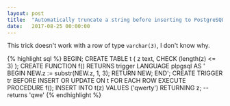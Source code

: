 ```yaml
---
layout: post
title:  "Automatically truncate a string before inserting to PostgreSQL"
date:   2017-08-25 00:00:00
---
```


This trick doesn't work with a row of type `varchar(3)`, I don't know why.

{% highlight sql %}
BEGIN;
CREATE TABLE t (
  z text,
  CHECK (length(z) <= 3)
);
CREATE FUNCTION
  f()
  RETURNS trigger
  LANGUAGE plpgsql
  AS '
  BEGIN
    NEW.z := substr(NEW.z, 1, 3);
    RETURN NEW;
  END';
CREATE TRIGGER tr BEFORE INSERT OR UPDATE
  ON t
  FOR EACH ROW
  EXECUTE PROCEDURE f();
INSERT INTO t(z)
  VALUES ('qwerty')
  RETURNING z; -- returns 'qwe'
{% endhighlight %}
